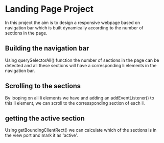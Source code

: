 # Landing Page Project

In this project the aim is to design a responsive webpage based on navigation bar which is built dynamically according to the number of sections in the page.

## **Building the navigation bar** ##
Using querySelectorAll() function the number of sections in the page can be detected and all these sections will have a corresponding li elements in the navigation bar.

## **Scrolling to the sections** ##
By looping on all li elements we have and adding an addEventListener() to this li element, we can scroll to the corressponding section of each li.

## **getting the active section** ##
Using getBoundingClientRect() we can calculate which of the sections is in the view port and mark it as 'active'.

